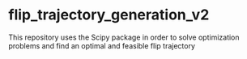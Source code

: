 # flip_trajectory_generation_v2
This repository uses the Scipy package in order to solve optimization problems and find an optimal and feasible flip trajectory
